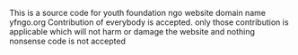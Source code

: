 This is a source code for youth foundation ngo website domain name yfngo.org Contribution of everybody is accepted.
only those contribution is applicable which will not harm or damage the website and nothing nonsense code is not accepted
